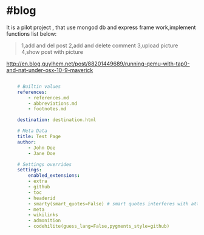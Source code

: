 #blog
====
It is a pilot project , that use mongod db and express frame work,implement functions list below:

> 1,add and del post
> 2,add and delete comment
> 3,upload picture
> 4,show post with picture
> 
http://en.blog.guylhem.net/post/88201449689/running-qemu-with-tap0-and-nat-under-osx-10-9-maverick

  ```yaml

      # Builtin values
      references:
          - references.md
          - abbreviations.md
          - footnotes.md
  
      destination: destination.html
  
      # Meta Data
      title: Test Page
      author:
          - John Doe
          - Jane Doe
  
      # Settings overrides
      settings:
          enabled_extensions:
          - extra
          - github
          - toc
          - headerid
          - smarty(smart_quotes=False) # smart quotes interferes with attr_list
          - meta
          - wikilinks
          - admonition
          - codehilite(guess_lang=False,pygments_style=github)

  ```
